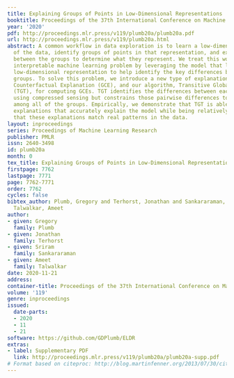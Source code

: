 ```yaml
---
title: Explaining Groups of Points in Low-Dimensional Representations
booktitle: Proceedings of the 37th International Conference on Machine Learning
year: '2020'
pdf: http://proceedings.mlr.press/v119/plumb20a/plumb20a.pdf
url: http://proceedings.mlr.press/v119/plumb20a.html
abstract: A common workflow in data exploration is to learn a low-dimensional representation
  of the data, identify groups of points in that representation, and examine the differences
  between the groups to determine what they represent. We treat this workflow as an
  interpretable machine learning problem by leveraging the model that learned the
  low-dimensional representation to help identify the key differences between the
  groups. To solve this problem, we introduce a new type of explanation, a Global
  Counterfactual Explanation (GCE), and our algorithm, Transitive Global Translations
  (TGT), for computing GCEs. TGT identifies the differences between each pair of groups
  using compressed sensing but constrains those pairwise differences to be consistent
  among all of the groups. Empirically, we demonstrate that TGT is able to identify
  explanations that accurately explain the model while being relatively sparse, and
  that these explanations match real patterns in the data.
layout: inproceedings
series: Proceedings of Machine Learning Research
publisher: PMLR
issn: 2640-3498
id: plumb20a
month: 0
tex_title: Explaining Groups of Points in Low-Dimensional Representations
firstpage: 7762
lastpage: 7771
page: 7762-7771
order: 7762
cycles: false
bibtex_author: Plumb, Gregory and Terhorst, Jonathan and Sankararaman, Sriram and
  Talwalkar, Ameet
author:
- given: Gregory
  family: Plumb
- given: Jonathan
  family: Terhorst
- given: Sriram
  family: Sankararaman
- given: Ameet
  family: Talwalkar
date: 2020-11-21
address: 
container-title: Proceedings of the 37th International Conference on Machine Learning
volume: '119'
genre: inproceedings
issued:
  date-parts:
  - 2020
  - 11
  - 21
software: https://github.com/GDPlumb/ELDR
extras:
- label: Supplementary PDF
  link: http://proceedings.mlr.press/v119/plumb20a/plumb20a-supp.pdf
# Format based on citeproc: http://blog.martinfenner.org/2013/07/30/citeproc-yaml-for-bibliographies/
---
```

